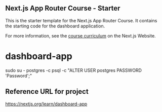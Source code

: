 ## Next.js App Router Course - Starter

This is the starter template for the Next.js App Router Course. It contains the starting code for the dashboard application.

For more information, see the [course curriculum](https://nextjs.org/learn) on the Next.js Website.
# dashboard-app


sudo su - postgres -c psql -c "ALTER USER postgres PASSWORD 'Password';"


## Reference URL for project

https://nextjs.org/learn/dashboard-app
